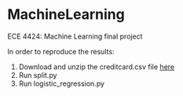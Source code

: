 # MachineLearning
ECE 4424: Machine Learning final project

In order to reproduce the results:
1. Download and unzip the creditcard.csv file [here](https://www.kaggle.com/datasets/mlg-ulb/creditcardfraud)
2. Run split.py
3. Run logistic_regression.py
